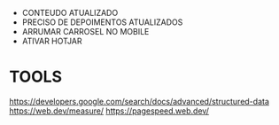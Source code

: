 - CONTEUDO ATUALIZADO
- PRECISO DE DEPOIMENTOS ATUALIZADOS
- ARRUMAR CARROSEL NO MOBILE
- ATIVAR HOTJAR
# TOOLS
https://developers.google.com/search/docs/advanced/structured-data
https://web.dev/measure/
https://pagespeed.web.dev/